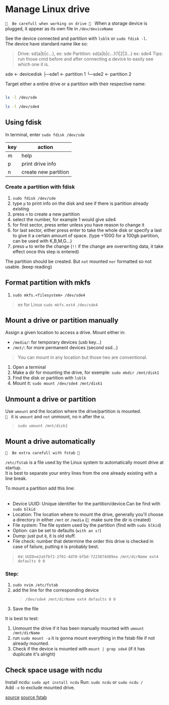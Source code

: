 # Manage Linux drive

`  Be carefull when working on drive 
`
When a storage device is plugged, it appear as its own file in `/dev/deviceName`

See the device connected and partition with `lsblk` or `sudo fdisk -l`.  
The device have standard name like so:
> Drive: sd(a|b|c...), ex: sde
> Partition: sd(a|b|c...)(1|2|3...) ex: sde4
> Tips: run those cmd before and after connecting a device to easily see which one it is.

sde          <- devicedisk
├─sde1       <- partition 1
└─sde2       <- partition 2

Target either a entire drive or a partition with their respective name:

```bash

ls -l /dev/sde

ls -l /dev/sde4

```

## Using fdisk

In terminal, enter `sudo fdisk /dev/sde`

| key | action               |
|-----|----------------------|
| m   | help                 |
| p   | print drive info     |
| n   | create new partition |

### Create a partition with fdisk

1. `sudo fdisk /dev/sde`
2. type `p` to print info on the disk and see if there is partition already existing
3. press `n` to create a new partition
4. select the number, for example 1 would give sde4
5. for first sector, press enter unless you have reason to change it 
6. for last sector, either press enter to take the whole disk or specify a last to give it a certain amount of space. (type +100G for a 100gb partition, can be used with K,B,M,G...)
7. press `w` to write the change (`!!` if the change are overwriting data, it take effect once this step is entered)

The partition should be created. But `not` mounted `nor` formatted so not usable. (keep reading)

## Format partition with mkfs

1. `sudo mkfs.<filesystem> /dev/sde4` 
> ex for Linux `sudo mkfs.ext4 /dev/sde4`

## Mount a drive or partition manually

Assign a given location to access a drive. Mount either in:
- `/media/`: for temporary devices (usb key...)
- `/mnt/`: for more permanent devices (second ssd...)
> You can mount in any location but those two are conventional.

1. Open a terminal
2. Make a dir for mounting the drive, for exemple: `sudo mkdir /mnt/disk1`
3. Find the disk or partition with `lsblk`
4. Mount it: `sudo mount /dev/sde4 /mnt/disk1`


## Unmount a drive or partition

Use `umount` and the location where the drive/partition is mounted.  
` ` it is `umount` and `not` unmount, no n after the u.


> `sudo umount /mnt/disk1`

## Mount a drive automatically

`  Be extra carefull with fstab  `

`/etc/fstab` is a file used by the Linux system to automatically mount drive at startup.  
It is best to separate your entry lines from the one already existing with a line break.

To mount a partition add this line:
<deviceUUID> <locationToMount> <fileSystem> <option> <dumpNumber> <FileSystemCheckOrder>

- Device UUID: Unique identifier for the partition/device.Can be find with `sudo blkid`
- Location: The location where to mount the drive, generally you'll choose a directory in either `/mnt` or `/media` (` `make sure the dir is created)
- File system: The file system used by the partition (find with `sudo blkid`)
- Option: can be set to defaults (`with an s!`)
- Dump: just put `0`, it is old stuff.
- File check: number that determine the order this drive is checked in case of failure, putting `0` is probably best.

>ex: `UUID=e2a5fbf2-2f01-4d78-bfbd-7223874d89ea /mnt/dirName ext4 defaults 0 0`

### Step:

1. `sudo nvim /etc/fstab`
2. add the line for the corresponding device
    > `/dev/sde4 /mnt/dirName ext4 defaults 0 0`
3. Save the file

It is best to test:
1. Unmount the drive if it has been manually mounted with `umount /mnt/dirName`
2. run `sudo mount -a` it is gonna mount everything in the fstab file if not already mounted.
3. Check if the device is mounted with `mount | grep sde4` (if it has duplicate it's alright)

 
## Check space usage with ncdu

Install ncdu: `sudo apt install ncdu`
Run: `sudo ncdu` or `sudo ncdu /`   
Add `-x` to exclude mounted drive.


[source](https://www.youtube.com/watch?v=2Z6ouBYfZr8)
[source fstab](https://www.youtube.com/watch?v=A7xH74o6kY0)
